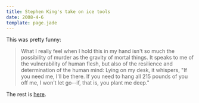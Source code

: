 ```yaml
---
title: Stephen King's take on ice tools
date: 2008-4-6
template: page.jade
---
```


This was pretty funny:
  
  

>   
> What I really feel when I hold this in my hand isn't so much the possibility
> of murder as the gravity of mortal things. It speaks to me of the vulnerability
> of human flesh, but also of the resilience and determination of the human
> mind: Lying on my desk, it whispers, "If you need me, I'll be there. If
> you need to hang all 215 pounds of you off me, I won't let go--if, that
> is, you plant me deep."
>   
> 

  
  
The rest is [here](http://outside.away.com/magazine/1295/12f_king.html).
